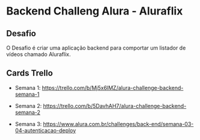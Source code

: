 # Backend Challeng Alura - Aluraflix

## Desafio

O Desafio é criar uma aplicação backend para comportar um listador de vídeos chamado Aluraflix.

## Cards Trello

- Semana 1:
https://trello.com/b/Mj5x6lMZ/alura-challenge-backend-semana-1

- Semana 2:
https://trello.com/b/5DavhAH7/alura-challenge-backend-semana-2

- Semana 3:
https://www.alura.com.br/challenges/back-end/semana-03-04-autenticacao-deploy
